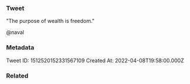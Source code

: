 ### Tweet
"The purpose of wealth is freedom."

@naval

### Metadata
Tweet ID: 1512520152331567109
Created At: 2022-04-08T19:58:00.000Z

### Related

